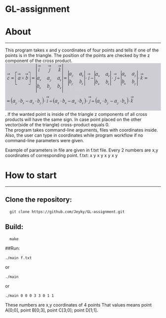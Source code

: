 # GL-assignment

# About
************
This program takes x and y coordinates of four points and tells if one of the points is in the triangle.
The position of the points are checked by the z component of the cross product.
![alt text](img/cross_product.jpeg "Cross product").
If the wanted point is inside of the triangle z components of all cross products will have the same sign. In case point placed on the other vector(side of the triangle) cross-product equals 0.  
The program takes command-line arguments, files with coordinates inside. Also, the user can type in coordinates while program workflow if no command-line parameters were given.

Example of parameters in file are given in f.txt file. Every 2 numbers are x,y coordinates of corresponding point.
f.txt:
  x y x y x y x y

# How to start
************

## Clone the repository:
```
  git clone https://github.com/Jeyky/GL-assignment.git
```
## Build:
```
  make
```
##Run:
```
./main f.txt
```
or
```
./main
```
or
```
./main 0 0 0 3 3 0 1 1
```
These numbers are x,y coordinates of 4 points
That values means point A[0;0], point B[0;3], point C[3;0]; point D[1;1].
